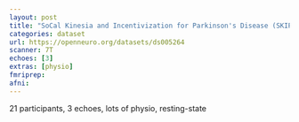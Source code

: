 ```yaml
---
layout: post
title: "SoCal Kinesia and Incentivization for Parkinson's Disease (SKIP): Ultra-High Field Functional Connectivity"
categories: dataset
url: https://openneuro.org/datasets/ds005264
scanner: 7T
echoes: [3]
extras: [physio]
fmriprep:
afni:
---
```


21 participants, 3 echoes, lots of physio, resting-state
